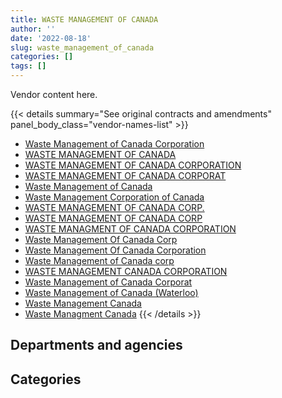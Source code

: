 ```yaml
---
title: WASTE MANAGEMENT OF CANADA
author: ''
date: '2022-08-18'
slug: waste_management_of_canada
categories: []
tags: []
---
```


<script src="/rmarkdown-libs/htmlwidgets/htmlwidgets.js"></script>
<link href="/rmarkdown-libs/datatables-css/datatables-crosstalk.css" rel="stylesheet" />
<script src="/rmarkdown-libs/datatables-binding/datatables.js"></script>
<script src="/rmarkdown-libs/jquery/jquery-3.6.0.min.js"></script>
<link href="/rmarkdown-libs/dt-core-bootstrap/css/dataTables.bootstrap.min.css" rel="stylesheet" />
<link href="/rmarkdown-libs/dt-core-bootstrap/css/dataTables.bootstrap.extra.css" rel="stylesheet" />
<script src="/rmarkdown-libs/dt-core-bootstrap/js/jquery.dataTables.min.js"></script>
<script src="/rmarkdown-libs/dt-core-bootstrap/js/dataTables.bootstrap.min.js"></script>
<link href="/rmarkdown-libs/crosstalk/css/crosstalk.min.css" rel="stylesheet" />
<script src="/rmarkdown-libs/crosstalk/js/crosstalk.min.js"></script>
<script src="/rmarkdown-libs/htmlwidgets/htmlwidgets.js"></script>
<link href="/rmarkdown-libs/datatables-css/datatables-crosstalk.css" rel="stylesheet" />
<script src="/rmarkdown-libs/datatables-binding/datatables.js"></script>
<script src="/rmarkdown-libs/jquery/jquery-3.6.0.min.js"></script>
<link href="/rmarkdown-libs/dt-core-bootstrap/css/dataTables.bootstrap.min.css" rel="stylesheet" />
<link href="/rmarkdown-libs/dt-core-bootstrap/css/dataTables.bootstrap.extra.css" rel="stylesheet" />
<script src="/rmarkdown-libs/dt-core-bootstrap/js/jquery.dataTables.min.js"></script>
<script src="/rmarkdown-libs/dt-core-bootstrap/js/dataTables.bootstrap.min.js"></script>
<link href="/rmarkdown-libs/crosstalk/css/crosstalk.min.css" rel="stylesheet" />
<script src="/rmarkdown-libs/crosstalk/js/crosstalk.min.js"></script>

Vendor content here.

{{< details summary="See original contracts and amendments" panel_body_class="vendor-names-list" >}}
- [Waste Management of Canada Corporation](https://search.open.canada.ca/en/ct/?sort=contract_value_f%20desc&page=1&search_text=%22Waste%20Management%20of%20Canada%20Corporation%22)
- [WASTE MANAGEMENT OF CANADA](https://search.open.canada.ca/en/ct/?sort=contract_value_f%20desc&page=1&search_text=%22WASTE%20MANAGEMENT%20OF%20CANADA%22)
- [WASTE MANAGEMENT OF CANADA CORPORATION](https://search.open.canada.ca/en/ct/?sort=contract_value_f%20desc&page=1&search_text=%22WASTE%20MANAGEMENT%20OF%20CANADA%20CORPORATION%22)
- [WASTE MANAGEMENT OF CANADA CORPORAT](https://search.open.canada.ca/en/ct/?sort=contract_value_f%20desc&page=1&search_text=%22WASTE%20MANAGEMENT%20OF%20CANADA%20CORPORAT%22)
- [Waste Management of Canada](https://search.open.canada.ca/en/ct/?sort=contract_value_f%20desc&page=1&search_text=%22Waste%20Management%20of%20Canada%22)
- [Waste Management Corporation of Canada](https://search.open.canada.ca/en/ct/?sort=contract_value_f%20desc&page=1&search_text=%22Waste%20Management%20Corporation%20of%20Canada%22)
- [WASTE MANAGEMENT OF CANADA CORP.](https://search.open.canada.ca/en/ct/?sort=contract_value_f%20desc&page=1&search_text=%22WASTE%20MANAGEMENT%20OF%20CANADA%20CORP.%22)
- [WASTE MANAGEMENT OF CANADA CORP](https://search.open.canada.ca/en/ct/?sort=contract_value_f%20desc&page=1&search_text=%22WASTE%20MANAGEMENT%20OF%20CANADA%20CORP%22)
- [WASTE MANAGMENT OF CANADA CORPORATION](https://search.open.canada.ca/en/ct/?sort=contract_value_f%20desc&page=1&search_text=%22WASTE%20MANAGMENT%20OF%20CANADA%20CORPORATION%22)
- [Waste Management Of Canada Corp](https://search.open.canada.ca/en/ct/?sort=contract_value_f%20desc&page=1&search_text=%22Waste%20Management%20Of%20Canada%20Corp%22)
- [Waste Management Of Canada Corporation](https://search.open.canada.ca/en/ct/?sort=contract_value_f%20desc&page=1&search_text=%22Waste%20Management%20Of%20Canada%20Corporation%22)
- [Waste Management of Canada corp](https://search.open.canada.ca/en/ct/?sort=contract_value_f%20desc&page=1&search_text=%22Waste%20Management%20of%20Canada%20corp%22)
- [WASTE MANAGEMENT CANADA CORPORATION](https://search.open.canada.ca/en/ct/?sort=contract_value_f%20desc&page=1&search_text=%22WASTE%20MANAGEMENT%20CANADA%20CORPORATION%22)
- [Waste Management of Canada Corporat](https://search.open.canada.ca/en/ct/?sort=contract_value_f%20desc&page=1&search_text=%22Waste%20Management%20of%20Canada%20Corporat%22)
- [Waste Management of Canada (Waterloo)](https://search.open.canada.ca/en/ct/?sort=contract_value_f%20desc&page=1&search_text=%22Waste%20Management%20of%20Canada%20%28Waterloo%29%22)
- [Waste Management Canada](https://search.open.canada.ca/en/ct/?sort=contract_value_f%20desc&page=1&search_text=%22Waste%20Management%20Canada%22)
- [Waste Managment Canada](https://search.open.canada.ca/en/ct/?sort=contract_value_f%20desc&page=1&search_text=%22Waste%20Managment%20Canada%22)
{{< /details >}}

## Departments and agencies

<div id="htmlwidget-1" style="width:100%;height:auto;" class="datatables html-widget"></div>
<script type="application/json" data-for="htmlwidget-1">{"x":{"style":"bootstrap","filter":"none","vertical":false,"data":[["<a href=\"/departments/aafc-aac/\">Agriculture and Agri-Food Canada<\/a>","<a href=\"/departments/csa-asc/\">Canadian Space Agency<\/a>","<a href=\"/departments/csc-scc/\">Correctional Service of Canada<\/a>","<a href=\"/departments/dnd-mdn/\">National Defence<\/a>","<a href=\"/departments/ec/\">Environment and Climate Change Canada<\/a>","<a href=\"/departments/ic/\">Innovation, Science and Economic Development Canada<\/a>","<a href=\"/departments/nrcan-rncan/\">Natural Resources Canada<\/a>","<a href=\"/departments/pc/\">Parks Canada<\/a>","<a href=\"/departments/pwgsc-tpsgc/\">Public Services and Procurement Canada<\/a>","<a href=\"/departments/rcmp-grc/\">Royal Canadian Mounted Police<\/a>"],[null,null,195412.92,628565.57,29952.06,null,null,2318.61,null,115901.43],[4319.67,null,81912.81,659778.51,29927.53,null,null,6813.02,217932.72,115901.43],[10470.2,null,71566.29,518258.88,29472.88,42050.58,3851.03,8768.87,237391,87323],[15124.09,1240.24,79557.92,870093.31,31835.04,15453.82,11245.02,6426.3,236742.39,null]],"container":"<table class=\"table table-striped table-hover row-border order-column display\">\n  <thead>\n    <tr>\n      <th>Department<\/th>\n      <th>2017-2018<\/th>\n      <th>2018-2019<\/th>\n      <th>2019-2020<\/th>\n      <th>2020-2021<\/th>\n    <\/tr>\n  <\/thead>\n<\/table>","options":{"order":[[4,"desc"]],"pageLength":10,"autoWidth":true,"columnDefs":[{"targets":1,"render":"function(data, type, row, meta) {\n    return type !== 'display' ? data : DTWidget.formatCurrency(data, \"$\", 2, 3, \",\", \".\", true, null);\n  }"},{"targets":2,"render":"function(data, type, row, meta) {\n    return type !== 'display' ? data : DTWidget.formatCurrency(data, \"$\", 2, 3, \",\", \".\", true, null);\n  }"},{"targets":3,"render":"function(data, type, row, meta) {\n    return type !== 'display' ? data : DTWidget.formatCurrency(data, \"$\", 2, 3, \",\", \".\", true, null);\n  }"},{"targets":4,"render":"function(data, type, row, meta) {\n    return type !== 'display' ? data : DTWidget.formatCurrency(data, \"$\", 2, 3, \",\", \".\", true, null);\n  }"},{"width":"16%","targets":[1,2,3,4]},{"className":"dt-right","targets":[1,2,3,4]}],"orderClasses":false}},"evals":["options.columnDefs.0.render","options.columnDefs.1.render","options.columnDefs.2.render","options.columnDefs.3.render"],"jsHooks":[]}</script>

## Categories

<div id="htmlwidget-2" style="width:100%;height:auto;" class="datatables html-widget"></div>
<script type="application/json" data-for="htmlwidget-2">{"x":{"style":"bootstrap","filter":"none","vertical":false,"data":[["<a href=\"/categories/1_facilities_and_construction/\">Facilities and construction<\/a>","<a href=\"/categories/10_office_management/\">Office management<\/a>","<a href=\"/categories/2_professional_services/\">Professional services<\/a>","<a href=\"/categories/6_industrial_products_and_services/\">Industrial products and services<\/a>"],[774419.06,197731.52,null,null],[1026870.54,85395.49,4319.67,null],[923624.02,75058.51,10470.2,null],[1160265.16,80721.99,16364.33,10366.65]],"container":"<table class=\"table table-striped table-hover row-border order-column display\">\n  <thead>\n    <tr>\n      <th>Category<\/th>\n      <th>2017-2018<\/th>\n      <th>2018-2019<\/th>\n      <th>2019-2020<\/th>\n      <th>2020-2021<\/th>\n    <\/tr>\n  <\/thead>\n<\/table>","options":{"order":[[4,"desc"]],"dom":"t","pageLength":30,"autoWidth":true,"columnDefs":[{"targets":1,"render":"function(data, type, row, meta) {\n    return type !== 'display' ? data : DTWidget.formatCurrency(data, \"$\", 2, 3, \",\", \".\", true, null);\n  }"},{"targets":2,"render":"function(data, type, row, meta) {\n    return type !== 'display' ? data : DTWidget.formatCurrency(data, \"$\", 2, 3, \",\", \".\", true, null);\n  }"},{"targets":3,"render":"function(data, type, row, meta) {\n    return type !== 'display' ? data : DTWidget.formatCurrency(data, \"$\", 2, 3, \",\", \".\", true, null);\n  }"},{"targets":4,"render":"function(data, type, row, meta) {\n    return type !== 'display' ? data : DTWidget.formatCurrency(data, \"$\", 2, 3, \",\", \".\", true, null);\n  }"},{"width":"16%","targets":[1,2,3,4]},{"className":"dt-right","targets":[1,2,3,4]}],"orderClasses":false,"lengthMenu":[10,25,30,50,100]}},"evals":["options.columnDefs.0.render","options.columnDefs.1.render","options.columnDefs.2.render","options.columnDefs.3.render"],"jsHooks":[]}</script>
